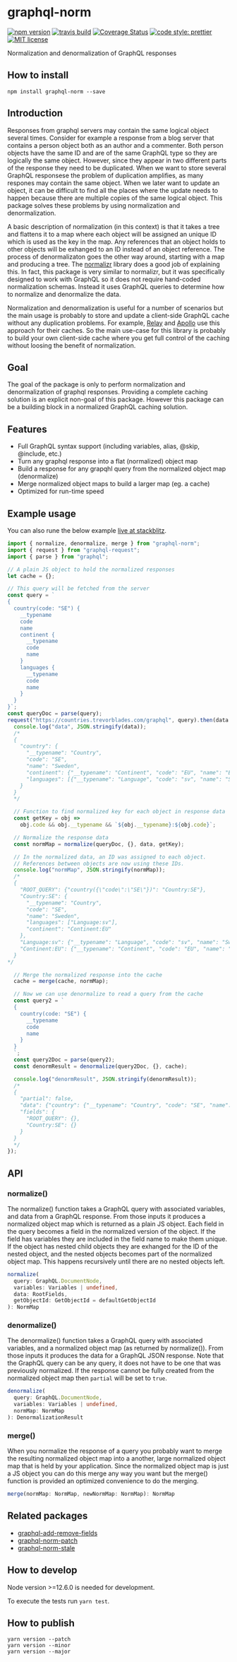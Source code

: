 # graphql-norm

[![npm version][version-image]][version-url]
[![travis build][travis-image]][travis-url]
[![Coverage Status][codecov-image]][codecov-url]
[![code style: prettier][prettier-image]][prettier-url]
[![MIT license][license-image]][license-url]

Normalization and denormalization of GraphQL responses

## How to install

```
npm install graphql-norm --save
```

## Introduction

Responses from graphql servers may contain the same logical object several times. Consider for example a response from a blog server that contains a person object both as an author and a commenter. Both person objects have the same ID and are of the same GraphQL type so they are logically the same object. However, since they appear in two different parts of the response they need to be duplicated. When we want to store several GraphQL responsese the problem of duplication amplifies, as many respones may contain the same object. When we later want to update an object, it can be difficult to find all the places where the update needs to happen because there are multiple copies of the same logical object. This package solves these problems by using normalization and denormalization.

A basic description of normalization (in this context) is that it takes a tree and flattens it to a map where each object will be assigned an unique ID which is used as the key in the map. Any references that an object holds to other objects will be exhanged to an ID instead of an object reference. The process of denormalizaton goes the other way around, starting with a map and producing a tree. The [normalizr](https://www.npmjs.com/package/normalizr) library does a good job of explaining this. In fact, this package is very similar to normalizr, but it was specifically designed to work with GraphQL so it does not require hand-coded normalization schemas. Instead it uses GraphQL queries to determine how to normalize and denormalize the data.

Normalization and denormalization is useful for a number of scenarios but the main usage is probably to store and update a client-side GraphQL cache without any duplication problems. For example, [Relay](https://facebook.github.io/relay/) and [Apollo](https://www.apollographql.com/) use this approach for their caches. So the main use-case for this library is probably to build your own client-side cache where you get full control of the caching without loosing the benefit of normalization.

## Goal

The goal of the package is only to perform normalization and denormalization of graphql responses. Providing a complete caching solution is an explicit non-goal of this package. However this package can be a building block in a normalized GraphQL caching solution.

## Features

- Full GraphQL syntax support (including variables, alias, @skip, @include, etc.)
- Turn any graphql response into a flat (normalized) object map
- Build a response for any grapqhl query from the normalized object map (denormalize)
- Merge normalized object maps to build a larger map (eg. a cache)
- Optimized for run-time speed

## Example usage

You can also rune the below example [live at stackblitz](https://stackblitz.com/edit/typescript-pbmen8).

```js
import { normalize, denormalize, merge } from "graphql-norm";
import { request } from "graphql-request";
import { parse } from "graphql";

// A plain JS object to hold the normalized responses
let cache = {};

// This query will be fetched from the server
const query = `
{
  country(code: "SE") {
    __typename
    code
    name
    continent {
      __typename
      code
      name
    }
    languages {
      __typename
      code
      name
    }
  }
}`;
const queryDoc = parse(query);
request("https://countries.trevorblades.com/graphql", query).then(data => {
  console.log("data", JSON.stringify(data));
  /*
  {
    "country": {
      "__typename": "Country",
      "code": "SE",
      "name": "Sweden",
      "continent": {"__typename": "Continent", "code": "EU", "name": "Europe"},
      "languages": [{"__typename": "Language", "code": "sv", "name": "Swedish"}]
    }
  }
  */

  // Function to find normalized key for each object in response data
  const getKey = obj =>
    obj.code && obj.__typename && `${obj.__typename}:${obj.code}`;

  // Normalize the response data
  const normMap = normalize(queryDoc, {}, data, getKey);

  // In the normalized data, an ID was assigned to each object.
  // References between objects are now using these IDs.
  console.log("normMap", JSON.stringify(normMap));
  /*
  {
    "ROOT_QUERY": {"country({\"code\":\"SE\"})": "Country:SE"},
    "Country:SE": {
      "__typename": "Country",
      "code": "SE",
      "name": "Sweden",
      "languages": ["Language:sv"],
      "continent": "Continent:EU"
    },
    "Language:sv": {"__typename": "Language", "code": "sv", "name": "Swedish"},
    "Continent:EU": {"__typename": "Continent", "code": "EU", "name": "Europe"}
  }
*/

  // Merge the normalized response into the cache
  cache = merge(cache, normMap);

  // Now we can use denormalize to read a query from the cache
  const query2 = `
  {
    country(code: "SE") {
      __typename
      code
      name
    }
  }
  `;
  const query2Doc = parse(query2);
  const denormResult = denormalize(query2Doc, {}, cache);

  console.log("denormResult", JSON.stringify(denormResult));
  /*
  {
    "partial": false,
    "data": {"country": {"__typename": "Country", "code": "SE", "name": "Sweden"}},
    "fields": {
      "ROOT_QUERY": {},
      "Country:SE": {}
    }
  }
  */
});
```

## API

### normalize()

The normalize() function takes a GraphQL query with associated variables, and data from a GraphQL response. From those inputs it produces a normalized object map which is returned as a plain JS object. Each field in the query becomes a field in the normalized version of the object. If the field has variables they are included in the field name to make them unique. If the object has nested child objects they are exhanged for the ID of the nested object, and the nested objects becomes part of the normalized object map. This happens recursively until there are no nested objects left.

```ts
normalize(
  query: GraphQL.DocumentNode,
  variables: Variables | undefined,
  data: RootFields,
  getObjectId: GetObjectId = defaultGetObjectId
): NormMap
```

### denormalize()

The denormalize() function takes a GraphQL query with associated variables, and a normalized object map (as returned by normalize()). From those inputs it produces the data for a GraphQL JSON response. Note that the GraphQL query can be any query, it does not have to be one that was previously normalized. If the response cannot be fully created from the normalized object map then `partial` will be set to `true`.

```ts
denormalize(
  query: GraphQL.DocumentNode,
  variables: Variables | undefined,
  normMap: NormMap
): DenormalizationResult
```

### merge()

When you normalize the response of a query you probably want to merge the resulting normalized object map into a another, large normalized object map that is held by your application. Since the normalized object map is just a JS object you can do this merge any way you want but the merge() function is provided an optimized convenience to do the merging.

```ts
merge(normMap: NormMap, newNormMap: NormMap): NormMap
```

## Related packages

- [graphql-add-remove-fields](https://www.npmjs.com/package/graphql-add-remove-fields)
- [graphql-norm-patch](https://www.npmjs.com/package/graphql-norm-patch)
- [graphql-norm-stale](https://www.npmjs.com/package/graphql-norm-stale)

## How to develop

Node version >=12.6.0 is needed for development.

To execute the tests run `yarn test`.

## How to publish

```
yarn version --patch
yarn version --minor
yarn version --major
```

[version-image]: https://img.shields.io/npm/v/graphql-norm.svg?style=flat
[version-url]: https://www.npmjs.com/package/graphql-norm
[travis-image]: https://travis-ci.com/dividab/graphql-norm.svg?branch=master&style=flat
[travis-url]: https://travis-ci.com/dividab/graphql-norm
[codecov-image]: https://codecov.io/gh/dividab/graphql-norm/branch/master/graph/badge.svg
[codecov-url]: https://codecov.io/gh/dividab/graphql-norm
[license-image]: https://img.shields.io/github/license/dividab/graphql-norm.svg?style=flat
[license-url]: https://opensource.org/licenses/MIT
[prettier-image]: https://img.shields.io/badge/code_style-prettier-ff69b4.svg?style=flat
[prettier-url]: https://github.com/prettier/prettier
